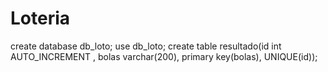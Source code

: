 # Loteria
create database db_loto;
use db_loto;
create table resultado(id int AUTO_INCREMENT , bolas varchar(200), primary key(bolas), UNIQUE(id));
